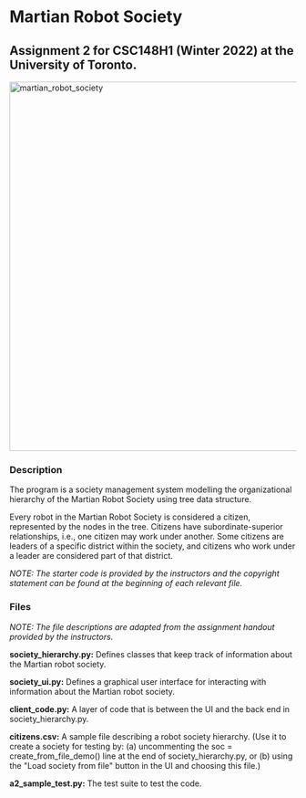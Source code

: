 # Martian Robot Society

## Assignment 2 for CSC148H1 (Winter 2022) at the University of Toronto.  

<img width="647" alt="martian_robot_society" src="https://github.com/selenbayram/csc148-winter-2022/assets/113145976/4bb97889-8770-49c5-98c8-76d260f01ca9">

### Description

The program is a society management system modelling the organizational hierarchy of the Martian Robot Society using tree data structure.

Every robot in the Martian Robot Society is considered a citizen, represented by the nodes in the tree. 
Citizens have subordinate-superior relationships, i.e., one citizen may work under another. 
Some citizens are leaders of a specific district within the society, and citizens who work under a leader are considered part of that district.

_NOTE: The starter code is provided by the instructors and the copyright statement can be found at the beginning of each relevant file._

### Files
_NOTE: The file descriptions are adapted from the assignment handout provided by the instructors._

**society_hierarchy.py:** Defines classes that keep track of information about the Martian robot society. 

**society_ui.py:** Defines a graphical user interface for interacting with information about the Martian robot society.

**client_code.py:** A layer of code that is between the UI and the back end in society_hierarchy.py.

**citizens.csv:** A sample file describing a robot society hierarchy. (Use it to create a society for testing by: (a) uncommenting the soc = create_from_file_demo() line at the end of society_hierarchy.py, or (b) using the "Load society from file" button in the UI and choosing this file.)

**a2_sample_test.py:** The test suite to test the code.
